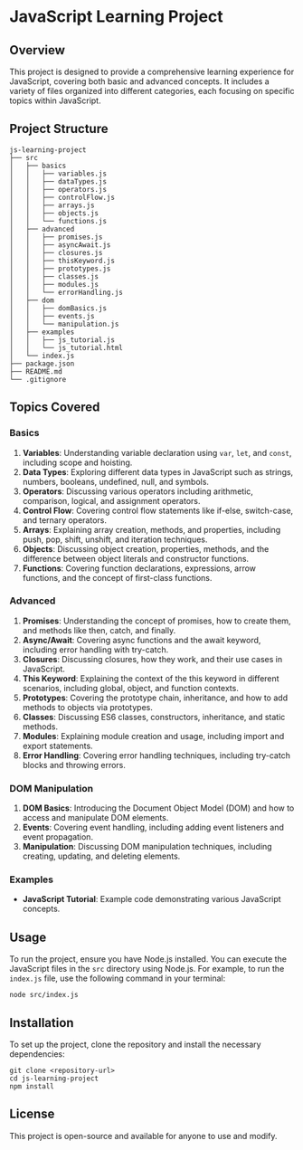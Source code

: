 # JavaScript Learning Project

## Overview
This project is designed to provide a comprehensive learning experience for JavaScript, covering both basic and advanced concepts. It includes a variety of files organized into different categories, each focusing on specific topics within JavaScript.

## Project Structure
```
js-learning-project
├── src
│   ├── basics
│   │   ├── variables.js
│   │   ├── dataTypes.js
│   │   ├── operators.js
│   │   ├── controlFlow.js
│   │   ├── arrays.js
│   │   ├── objects.js
│   │   └── functions.js
│   ├── advanced
│   │   ├── promises.js
│   │   ├── asyncAwait.js
│   │   ├── closures.js
│   │   ├── thisKeyword.js
│   │   ├── prototypes.js
│   │   ├── classes.js
│   │   ├── modules.js
│   │   └── errorHandling.js
│   ├── dom
│   │   ├── domBasics.js
│   │   ├── events.js
│   │   └── manipulation.js
│   ├── examples
│   │   ├── js_tutorial.js
│   │   └── js_tutorial.html
│   └── index.js
├── package.json
├── README.md
└── .gitignore
```

## Topics Covered

### Basics
1. **Variables**: Understanding variable declaration using `var`, `let`, and `const`, including scope and hoisting.
2. **Data Types**: Exploring different data types in JavaScript such as strings, numbers, booleans, undefined, null, and symbols.
3. **Operators**: Discussing various operators including arithmetic, comparison, logical, and assignment operators.
4. **Control Flow**: Covering control flow statements like if-else, switch-case, and ternary operators.
5. **Arrays**: Explaining array creation, methods, and properties, including push, pop, shift, unshift, and iteration techniques.
6. **Objects**: Discussing object creation, properties, methods, and the difference between object literals and constructor functions.
7. **Functions**: Covering function declarations, expressions, arrow functions, and the concept of first-class functions.

### Advanced
1. **Promises**: Understanding the concept of promises, how to create them, and methods like then, catch, and finally.
2. **Async/Await**: Covering async functions and the await keyword, including error handling with try-catch.
3. **Closures**: Discussing closures, how they work, and their use cases in JavaScript.
4. **This Keyword**: Explaining the context of the this keyword in different scenarios, including global, object, and function contexts.
5. **Prototypes**: Covering the prototype chain, inheritance, and how to add methods to objects via prototypes.
6. **Classes**: Discussing ES6 classes, constructors, inheritance, and static methods.
7. **Modules**: Explaining module creation and usage, including import and export statements.
8. **Error Handling**: Covering error handling techniques, including try-catch blocks and throwing errors.

### DOM Manipulation
1. **DOM Basics**: Introducing the Document Object Model (DOM) and how to access and manipulate DOM elements.
2. **Events**: Covering event handling, including adding event listeners and event propagation.
3. **Manipulation**: Discussing DOM manipulation techniques, including creating, updating, and deleting elements.

### Examples
- **JavaScript Tutorial**: Example code demonstrating various JavaScript concepts.

## Usage
To run the project, ensure you have Node.js installed. You can execute the JavaScript files in the `src` directory using Node.js. For example, to run the `index.js` file, use the following command in your terminal:

```
node src/index.js
```

## Installation
To set up the project, clone the repository and install the necessary dependencies:

```
git clone <repository-url>
cd js-learning-project
npm install
```

## License
This project is open-source and available for anyone to use and modify.